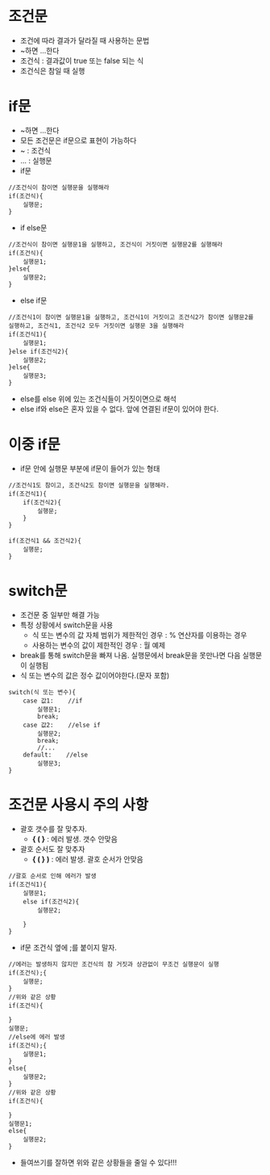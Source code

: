 # 조건문

- 조건에 따라 결과가 달라질 때 사용하는 문법
- ~하면 ...한다
- 조건식 : 결과값이 true 또는 false 되는 식
- 조건식은 참일 때 실행

# if문

- ~하면 ...한다
- 모든 조건문은 if문으로 표현이 가능하다
- ~ : 조건식
- ... : 실행문
- if문

```
//조건식이 참이면 실행문을 실행해라
if(조건식){
    실행문;
}
```

- if else문

```
//조건식이 참이면 실행문1을 실행하고, 조건식이 거짓이면 실행문2를 실행해라
if(조건식){
	실행문1;
}else{
    실행문2;
}
```

- else if문

```
//조건식1이 참이면 실행문1을 실행하고, 조건식1이 거짓이고 조건식2가 참이면 실행문2를 실행하고, 조건식1, 조건식2 모두 거짓이면 실행문 3을 실행해라
if(조건식1){
	실행문1;
}else if(조건식2){
    실행문2;
}else{
    실행문3;
}
```

- else를 else 위에 있는 조건식들이 거짓이면으로 해석
- else if와 else은 혼자 있을 수 없다. 앞에 연결된 if문이 있어야 한다.

# 이중 if문

- if문 안에 실행문 부분에 if문이 들어가 있는 형태

```
//조건식1도 참이고, 조건식2도 참이면 실행문을 실행해라.
if(조건식1){
    if(조건식2){
        실행문;
    }
}

if(조건식1 && 조건식2){
    실행문;
}
```

# switch문

- 조건문 중 일부만 해결 가능
- 특정 상황에서 switch문을 사용
  - 식 또는 변수의 값 자체 범위가 제한적인 경우 : % 연산자를 이용하는 경우
  - 사용하는 변수의 값이 제한적인 경우 : 월 예제
- break를 통해 switch문을 빠져 나옴. 실행문에서 break문을 못만나면 다음 실행문이 실행됨
- 식 또는 변수의 값은 정수 값이어야한다.(문자 포함)

```
switch(식 또는 변수){
    case 값1:	//if
        실행문1;
        break;
    case 값2:	//else if
        실행문2;
        break;
        //...
    default:	//else
        실행문3;
}
```

# 조건문 사용시 주의 사항

- 괄호 갯수를 잘 맞추자.
  - **{ ( }** : 에러 발생. 갯수 안맞음
- 괄호 순서도 잘 맞추자
  - **{ ( } )** : 에러 발생. 괄호 순서가 안맞음

```
//괄호 순서로 인해 에러가 발생
if(조건식1){
    실행문1;
    else if(조건식2){
        실행문2;
    
	}
}
```

- if문 조건식 옆에 ;를 붙이지 말자.

```
//에러는 발생하지 않지만 조건식의 참 거짓과 상관없이 무조건 실행문이 실행
if(조건식);{
    실행문;
}
//위와 같은 상황
if(조건식){
    
}
실행문;
//else에 에러 발생
if(조건식);{
    실행문1;
}
else{
    실행문2;
}
//위와 같은 상황
if(조건식){
    
}
실행문1;
else{
    실행문2;
}
```

- 들여쓰기를 잘하면 위와 같은 상황들을 줄일 수 있다!!!